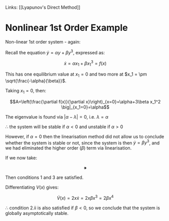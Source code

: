 Links: [[Lyapunov's Direct Method]]

# Nonlinear 1st Order Example

Non-linear 1st order system - again:

Recall the equation $\dot{y} = \alpha y + \beta y^3$, expressed as:

$$\dot{x}=\alpha x_1+\beta x_1^3=f(x)$$

This has one equilibrium value at $x_1=0$ and two more at $x_1 = \pm \sqrt{\frac{-\alpha}{\beta}}$.

Taking $x_1=0$, then:

$$A=\left(\frac{\partial f(x)}{\partial x}\right)_{x=0}=\alpha+3\beta x_1^2 \big|_{x_1=0}=\alpha$$

The eigenvalue is found via $|\alpha-\lambda|=0$, i.e. $\lambda=\alpha$

$\therefore$ the system will be stable if $\alpha<0$ and unstable if $\alpha>0$

However, if $\alpha=0$ then the linearisation method did not allow us to conclude whether the system is stable or not, since the system is then $\dot{y}=\beta y^3$, and we had eliminated the higher order $(\beta)$ term via linearisation.

If we now take:

$$ ⁍$$

Then conditions 1 and 3  are satisfied.

Differentiating $V(x)$ gives:

$$\dot{V}(x) = 2x \dot{x} = 2x\beta x^3=2\beta x^4$$

$\therefore$ condition 2.ii is also satisfied if $\beta<0$, so we conclude that the system is globally asymptotically stable.